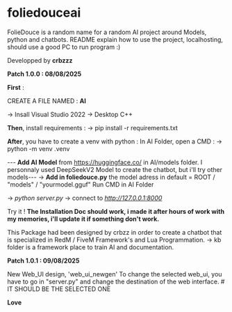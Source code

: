 # foliedouceai
FolieDouce is a random name for a random AI project around Models, python and chatbots. README explain how to use the project, localhosting, should use a good PC to run program :)


Developped by **crbzzz**

**Patch 1.0.0 : 08/08/2025**

**First** : 

CREATE A FILE NAMED : **AI**

-> Insall Visual Studio 2022 -> Desktop C++ 

**Then**, install requirements : 
-> pip install -r requirements.txt

**After**, you have to create a venv with python : In AI Folder, open a CMD : 
-> python -m venv .venv

--- **Add AI Model** from https://huggingface.co/ in AI/models folder. I personnaly used DeepSeekV2 Model to create the chatbot, but i'll try other models---
-> **Add in foliedouce.py** the model adress in default = ROOT / "models" / "yourmodel.gguf"
Run CMD in AI Folder 

-> *python server.py*
-> connect to *http://127.0.0.1:8000*

Try it ! **The Installation Doc should work, i made it after hours of work with my memories, i'll update it if something don't work.**

This Package had been designed by crbzz in order to create a chatbot that is specialized in RedM / FiveM Framework's and Lua Programmation.
-> kb folder is a framework place to train AI and documentation.


**Patch 1.0.1 : 09/08/2025**

New Web_UI design, 'web_ui_newgen'
To change the selected web_ui, you have to go in "server.py" and change the destination of the web interface. # IT SHOULD BE THE SELECTED ONE

**Love**
